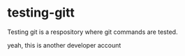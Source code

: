 # testing-gitt



Testing git is a respository where git commands are tested.




yeah, this is another developer account